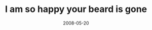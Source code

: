 ---
layout: base.njk
title : 'I am so happy your beard is gone' 
view_title : 'I am so happy your beard is gone' 
year : '2008' 
date : '2008-05-20' 
img_file : '/drawing/iamsohappyyourbeardisgone.jpg' 
html_file : 'iamsohappyyourbeardisgone' 
next_html : 'thatswhatshesaid.html' 
year_order : '211' 
permalink : "title/{{html_file}}.html"
---
